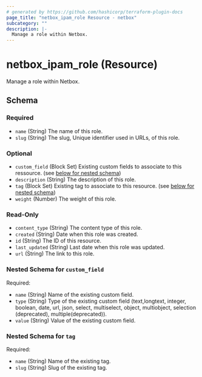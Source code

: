 ```yaml
---
# generated by https://github.com/hashicorp/terraform-plugin-docs
page_title: "netbox_ipam_role Resource - netbox"
subcategory: ""
description: |-
  Manage a role within Netbox.
---
```


# netbox_ipam_role (Resource)

Manage a role within Netbox.



<!-- schema generated by tfplugindocs -->
## Schema

### Required

- `name` (String) The name of this role.
- `slug` (String) The slug, Unique identifier used in URLs, of this role.

### Optional

- `custom_field` (Block Set) Existing custom fields to associate to this ressource. (see [below for nested schema](#nestedblock--custom_field))
- `description` (String) The description of this role.
- `tag` (Block Set) Existing tag to associate to this resource. (see [below for nested schema](#nestedblock--tag))
- `weight` (Number) The weight of this role.

### Read-Only

- `content_type` (String) The content type of this role.
- `created` (String) Date when this role was created.
- `id` (String) The ID of this resource.
- `last_updated` (String) Last date when this role was updated.
- `url` (String) The link to this role.

<a id="nestedblock--custom_field"></a>
### Nested Schema for `custom_field`

Required:

- `name` (String) Name of the existing custom field.
- `type` (String) Type of the existing custom field (text,longtext, integer, boolean, date, url, json, select, multiselect, object, multiobject, selection (deprecated), multiple(deprecated)).
- `value` (String) Value of the existing custom field.


<a id="nestedblock--tag"></a>
### Nested Schema for `tag`

Required:

- `name` (String) Name of the existing tag.
- `slug` (String) Slug of the existing tag.
